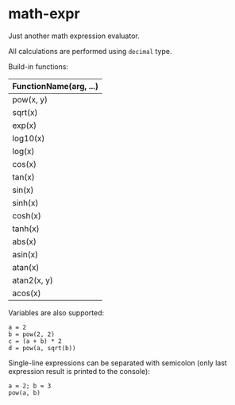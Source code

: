# math-expr
Just another math expression evaluator.

All calculations are performed using ```decimal``` type. 

Build-in functions:

| FunctionName(arg, ...) |
| --- |
| pow(x, y) |
| sqrt(x) |
| exp(x) |
| log10(x) |
| log(x) |
| cos(x) |
| tan(x) |
| sin(x) |
| sinh(x) |
| cosh(x) |
| tanh(x) |
| abs(x) |
| asin(x) |
| atan(x) |
| atan2(x, y) |
| acos(x) |

Variables are also supported:

```
a = 2
b = pow(2, 2)
c = (a + b) * 2
d = pow(a, sqrt(b))
```

Single-line expressions can be separated with semicolon (only last expression result is printed to the console):

```
a = 2; b = 3
pow(a, b)
```
